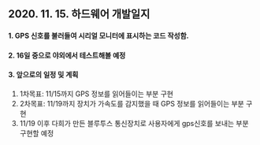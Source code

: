 ## 2020. 11. 15. 하드웨어 개발일지

#### 1. GPS 신호를 불러들여 시리얼 모니터에 표시하는 코드 작성함.

#### 2. 16일 중으로 야외에서 테스트해볼 예정

#### 3. 앞으로의 일정 및 계획

1. 1차목표: 11/15까지 GPS 정보를 읽어들이는 부분 구현
2. 2차목표: 11/19까지 장치가 가속도를 감지했을 때 GPS 정보를 읽어들이는 부분 구현
3. 11/19 이후 다희가 만든 블루투스 통신장치로 사용자에게 gps신호를 보내는 부분 구현할 예정
